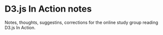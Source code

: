 #  D3.js In Action notes

Notes, thoughts, suggestins, corrections for the online study group reading  D3.js In Action.
